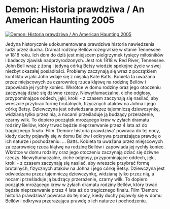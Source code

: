 Demon: Historia prawdziwa / An American Haunting 2005 
=============
[![Demon: Historia prawdziwa / An American Haunting 2005 ](http://vidos.pl/images/player.gif)](http://vidos.pl/demon-historia-prawdziwa-an-american-haunting-2005)

 Jedyna historycznie udokumentowana prawdziwa historia nawiedzenia ludzi przez ducha. Dramat rodziny Bellów rozegrał się w stanie Tennessee w 1818 roku. Ich dom do dziś jest miejscem pielgrzymek tysięcy miłośników i badaczy zjawisk nadprzyrodzonych. Jest rok 1818 w Red River, Tennessee. John Bell wraz z żoną i jedyną córką Betsy wiedzie spokojne życie w swej niezbyt okazałej posiadłości. Problemy zaczynają się wraz z początkiem konfliktu w jaki John wdaje się z niejaką Kate Batts. Kobieta ta uważana przez miejscowych za czarownicę rzuca klątwę na rodzinę Bellów i zapowiada jej rychły koniec. Wkrótce w domu rodziny oraz jego otoczeniu zaczynają dziać się dziwne rzeczy. Niewytłumaczalne, ciche odgłosy, przypominające oddech, jęki, kroki - z czasem zaczynają się nasilać, aby wreszcie przybrać formę brutalnych, fizycznych ataków na Johna i jego córkę Betsy. Dziewczyna jest odwiedzana przez tajemniczą dziewczynkę, widzianą tylko przez nią, a nocami prześladuje ją budzący przerażenie, czarny wilk. To dopiero początek mrożącego krew w żyłach dramatu rodziny Bellów, który trwać będzie nieprzerwanie przez 4 lata aż do tragicznego finału. Film 'Demon: historia prawdziwa' powraca do tej nocy, kiedy duchy pojawiły się w domu Bellów i odkrywa przerażająca prawdę o ich naturze i pochodzeniu.   ... Batts. Kobieta ta uważana przez miejscowych za czarownicę rzuca klątwę na rodzinę Bellów i zapowiada jej rychły koniec. Wkrótce w domu rodziny oraz jego otoczeniu zaczynają dziać się dziwne rzeczy. Niewytłumaczalne, ciche odgłosy, przypominające oddech, jęki, kroki - z czasem zaczynają się nasilać, aby wreszcie przybrać formę brutalnych, fizycznych ataków na Johna i jego córkę Betsy. Dziewczyna jest odwiedzana przez tajemniczą dziewczynkę, widzianą tylko przez nią, a nocami prześladuje ją budzący przerażenie, czarny wilk. To dopiero początek mrożącego krew w żyłach dramatu rodziny Bellów, który trwać będzie nieprzerwanie przez 4 lata aż do tragicznego finału. Film 'Demon: historia prawdziwa' powraca do tej nocy, kiedy duchy pojawiły się w domu Bellów i odkrywa przerażająca prawdę o ich naturze i pochodzeniu.
